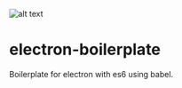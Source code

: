 ![alt text](https://travis-ci.org/Cwright017/electron-boilerplate.svg?branch=master "Travis-ci Status")

# electron-boilerplate
Boilerplate for electron with es6 using babel.
